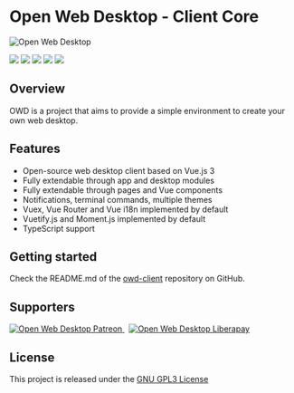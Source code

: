 # Open Web Desktop - Client Core

<p>
    <img src="https://i.imgur.com/9peh1BX.png" alt="Open Web Desktop" />
</p>

<p>
    <a href="https://github.com/owdproject/owd-client/tree/next"><img src="https://img.shields.io/github/release/owdproject/owd-client.svg" /></a>
    <a href="https://npmjs.com/package/@owd-client/core"><img src="https://img.shields.io/npm/v/@owd-client/core.svg?color=blue" /></a>
    <a href="https://github.com/owdproject/owd-client/tree/next"><img src="https://img.shields.io/badge/owd-client-1895b1" /></a>
    <a href="https://github.com/topics/owd-modules"><img src="https://img.shields.io/badge/owd-modules-888" /></a>
    <a href="https://discord.gg/3KFVP8b"><img src="https://img.shields.io/badge/chat-on%20discord-7289da.svg" /></a>
</p>

## Overview
OWD is a project that aims to provide a simple environment to create your own web desktop.

## Features
- Open-source web desktop client based on Vue.js 3
- Fully extendable through app and desktop modules
- Fully extendable through pages and Vue components
- Notifications, terminal commands, multiple themes
- Vuex, Vue Router and Vue i18n implemented by default
- Vuetify.js and Moment.js implemented by default
- TypeScript support

## Getting started
Check the README.md of the [owd-client](https://github.com/owdproject/owd-client) repository on GitHub.

## Supporters

<a href="https://www.patreon.com/hacklover">
    <img alt="Open Web Desktop Patreon" src="https://img.shields.io/badge/dynamic/json?color=%23f96854&label=patreon&query=data.attributes.patron_count&suffix=%20patrons&url=https://www.patreon.com/api/campaigns/1208485" />
</a>
&nbsp;
<a href="https://www.liberapay.com/hacklover">
    <img alt="Open Web Desktop Liberapay" src="https://img.shields.io/liberapay/receives/hacklover?label=liberapay" />
</a>

## License
This project is released under the [GNU GPL3 License](LICENSE)